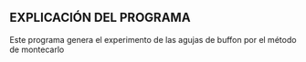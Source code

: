 ##   EXPLICACIÓN DEL PROGRAMA
Este programa genera el experimento de las agujas de buffon por el método de montecarlo
